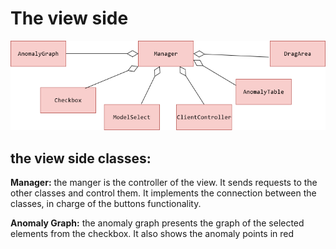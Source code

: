 # The view side


![view-uml](readme-resources/frontend.png?raw=TRUE "view-uml")

## the view side classes:
 
**Manager:** the manger is the controller of the view. It sends requests to the other classes and control them.
It implements the connection between the classes, in charge of the buttons functionality.

**Anomaly Graph:** the anomaly graph presents the graph of the selected elements from the checkbox. It also shows the anomaly points in red
